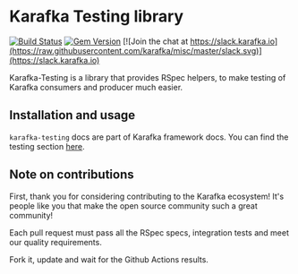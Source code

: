 # Karafka Testing library

[![Build Status](https://github.com/karafka/karafka-testing/workflows/ci/badge.svg)](https://github.com/karafka/karafka-testing/actions?query=workflow%3Aci)
[![Gem Version](https://badge.fury.io/rb/karafka-testing.svg)](http://badge.fury.io/rb/karafka-testing)
[![Join the chat at https://slack.karafka.io](https://raw.githubusercontent.com/karafka/misc/master/slack.svg)](https://slack.karafka.io)

Karafka-Testing is a library that provides RSpec helpers, to make testing of Karafka consumers and producer much easier.

## Installation and usage

`karafka-testing` docs are part of Karafka framework docs. You can find the testing section [here](https://karafka.io/docs/Testing/).

## Note on contributions

First, thank you for considering contributing to the Karafka ecosystem! It's people like you that make the open source community such a great community!

Each pull request must pass all the RSpec specs, integration tests and meet our quality requirements.

Fork it, update and wait for the Github Actions results.

